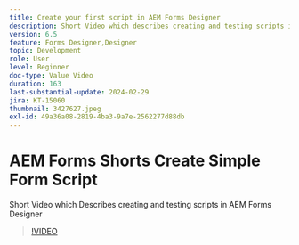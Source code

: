 ```yaml
---
title: Create your first script in AEM Forms Designer
description: Short Video which describes creating and testing scripts in AEM Forms Designer
version: 6.5
feature: Forms Designer,Designer
topic: Development
role: User
level: Beginner
doc-type: Value Video
duration: 163
last-substantial-update: 2024-02-29
jira: KT-15060
thumbnail: 3427627.jpeg
exl-id: 49a36a08-2819-4ba3-9a7e-2562277d88db
---
```

# AEM Forms Shorts Create Simple Form Script

Short Video which Describes creating and testing scripts in AEM Forms Designer

>[!VIDEO](https://video.tv.adobe.com/v/3427627/?learn=on)

